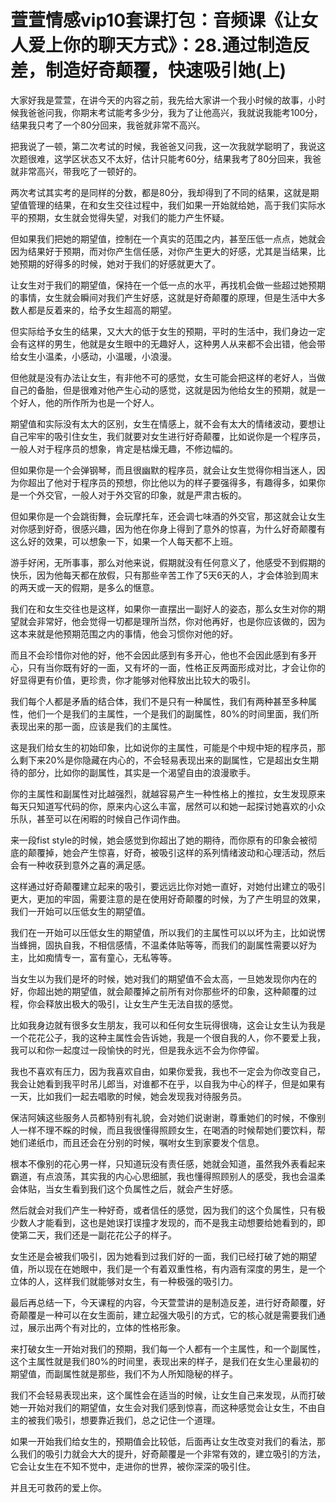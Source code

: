 # 萱萱情感vip10套课打包：音频课《让女人爱上你的聊天方式》：28.通过制造反差，制造好奇颠覆，快速吸引她(上)

大家好我是萱萱，在讲今天的内容之前，我先给大家讲一个我小时候的故事，小时候我爸爸问我，你期末考试能考多少分，我为了让他高兴，我就说我能考100分，结果我只考了一个80分回来，我爸就非常不高兴。

把我说了一顿，第二次考试的时候，我爸爸又问我，这一次我就学聪明了，我说这次题很难，这学区状态又不太好，估计只能考60分，结果我考了80分回来，我爸就非常高兴，带我吃了一顿好的。

两次考试其实考的是同样的分数，都是80分，我却得到了不同的结果，这就是期望值管理的结果，在和女生交往过程中，我们如果一开始就给她，高于我们实际水平的预期，女生就会觉得失望，对我们的能力产生怀疑。

但如果我们把她的期望值，控制在一个真实的范围之内，甚至压低一点点，她就会因为结果好于预期，而对你产生信任感，对你产生更大的好感，尤其是当结果，比她预期的好得多的时候，她对于我们的好感就更大了。

让女生对于我们的期望值，保持在一个低一点的水平，再找机会做一些超过她预期的事情，女生就会瞬间对我们产生好感，这就是好奇颠覆的原理，但是生活中大多数人都是反着来的，给予女生超高的期望。

但实际给予女生的结果，又大大的低于女生的预期，平时的生活中，我们身边一定会有这样的男生，他就是女生眼中的无趣好人，这种男人从来都不会出错，他会带给女生小温柔，小感动，小温暖，小浪漫。

但他就是没有办法让女生，有非他不可的感觉，女生可能会把这样的老好人，当做自己的备胎，但是很难对他产生心动的感觉，这就是因为他给女生的预期，就是一个好人，他的所作所为也是一个好人。

期望值和实际没有太大的区别，女生在情感上，就不会有太大的情绪波动，要想让自己牢牢的吸引住女生，我们就要对女生进行好奇颠覆，比如说你是一个程序员，一般人对于程序员的想象，肯定是枯燥无趣，不修边幅的。

但如果你是一个会弹钢琴，而且很幽默的程序员，就会让女生觉得你相当迷人，因为你超出了他对于程序员的预想，你比他以为的样子要强得多，有趣得多，如果你是一个外交官，一般人对于外交官的印象，就是严肃古板的。

但如果你是一个会跳街舞，会玩摩托车，还会调七味酒的外交官，那这就会让女生对你感到好奇，很感兴趣，因为他在你身上得到了意外的惊喜，为什么好奇颠覆有这么好的效果，可以想象一下，如果一个人每天都不上班。

游手好闲，无所事事，那么对他来说，假期就没有任何意义了，他感受不到假期的快乐，因为他每天都在放假，只有那些辛苦工作了5天6天的人，才会体验到周末的两天或一天的假期，是多么的惬意。

我们在和女生交往也是这样，如果你一直摆出一副好人的姿态，那么女生对你的期望就会非常好，他会觉得一切都是理所当然，你对他再好，也是你应该做的，因为这本来就是他预期范围之内的事情，他会习惯你对他的好。

而且不会珍惜你对他的好，他不会因此感到有多开心，他也不会因此感到有多开心，只有当你既有好的一面，又有坏的一面，性格正反两面形成对比，才会让你的好显得更有价值，更珍贵，你才能够对他释放出比较大的吸引。

我们每个人都是矛盾的结合体，我们不是只有一种属性，我们有两种甚至多种属性，他们一个是我们的主属性，一个是我们的副属性，80%的时间里面，我们所表现出来的那一面，应该是我们的主属性。

这是我们给女生的初始印象，比如说你的主属性，可能是个中规中矩的程序员，那么剩下来20%是你隐藏在内心的，不会轻易表现出来的副属性，它是超出女生期待的部分，比如你的副属性，其实是一个渴望自由的浪漫歌手。

你的主属性和副属性对比越强烈，就越容易产生一种性格上的推拉，女生发现原来每天只知道写代码的你，原来内心这么丰富，居然可以和她一起探讨她喜欢的小众乐队，甚至可以在闲暇的时候自己作词作曲。

来一段fist style的时候，她会感觉到你超出了她的期待，而你原有的印象会被彻底的颠覆掉，她会产生惊喜，好奇，被吸引这样的系列情绪波动和心理活动，然后会有一种收获到意外之喜的满足感。

这样通过好奇颠覆建立起来的吸引，要远远比你对她一直好，对她付出建立的吸引更大，更加的牢固，需要注意的是在使用好奇颠覆的时候，为了产生明显的效果，我们一开始可以压低女生的期望值。

我们在一开始可以压低女生的期望值，所以我们的主属性可以以坏为主，比如说愣当蜂拥，固执自我，不相信感情，不温柔体贴等等，而我们的副属性需要以好为主，比如痴情专一，富有童心，无私等等。

当女生以为我们是坏的时候，她对我们的期望值不会太高，一旦她发现你内在的好，你超出她的期望值，就会颠覆掉之前所有对你那些坏的印象，这种颠覆的过程，你会释放出极大的吸引，让女生产生无法自拔的感觉。

比如我身边就有很多女生朋友，我可以和任何女生玩得很嗨，这会让女生认为我是一个花花公子，我的这种主属性会告诉她，我是一个很自我的人，你不要爱上我，我可以和你一起度过一段愉快的时光，但是我永远不会为你停留。

我也不喜欢有压力，因为我喜欢自由，如果你爱我，我也不一定会为你改变自己，我会让她看到我平时吊儿郎当，对谁都不在乎，以自我为中心的样子，但是如果有一天，比如我们一起去唱歌的时候，她会发现我对待服务员。

保洁阿姨这些服务人员都特别有礼貌，会对她们说谢谢，尊重她们的时候，不像别人一样不理不睬的时候，而且我很懂得照顾女生，在喝酒的时候帮她们要饮料，帮她们递纸巾，而且还会在分别的时候，嘱咐女生到家要发个信息。

根本不像别的花心男一样，只知道玩没有责任感，她就会知道，虽然我外表看起来霸道，有点浪荡，其实我的内心心思细腻，我也懂得照顾别人的感受，我也会温柔会体贴，当女生看到我们这个负属性之后，就会产生好感。

然后就会对我们产生一种好奇，或者信任的感觉，因为我们的这个负属性，只有极少数人才能看到，这也是她误打误撞才发现的，而不是我主动想要给她看到的，即使第二天，我们还是一副花花公子的样子。

女生还是会被我们吸引，因为她看到过我们好的一面，我们已经打破了她的期望值，所以现在在她眼中，我们是一个有着双重性格，有内涵有深度的男生，是一个立体的人，这样我们就能够对女生，有一种极强的吸引力。

最后再总结一下，今天课程的内容，今天萱萱讲的是制造反差，进行好奇颠覆，好奇颠覆是一种可以在女生面前，建立起强大吸引的方式，它的核心就是需要我们通过，展示出两个有对比的，立体的性格形象。

来打破女生一开始对我们的预期，我们每一个人都有一个主属性，和一个副属性，这个主属性就是我们80%的时间里，表现出来的样子，是我们在女生心里最初的期望值，而副属性就是那些，我们不为人所知隐秘的样子。

我们不会轻易表现出来，这个属性会在适当的时候，让女生自己来发现，从而打破她一开始对我们的期望值，女生会对我们感到惊喜，而这种感觉会让女生，不由自主的被我们吸引，想要靠近我们，总之记住一个道理。

如果一开始我们给女生的，预期值会比较低，后面再让女生改变对我们的看法，那么我们的吸引力就会大大的提升，好奇颠覆是一个非常有效的，建立吸引的方法，它会让女生在不知不觉中，走进你的世界，被你深深的吸引住。

并且无可救药的爱上你。
